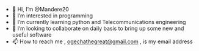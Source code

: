 - 👋 Hi, I’m @Mandere20
- 👀 I’m interested in programming
- 🌱 I’m currently learning python and Telecommunications engineering
- 💞️ I’m looking to collaborate on daily basis to bring up some new and useful software
- 📫 How to reach me , ogechathegreat@gmail.com , is my email address

<!---
Mandere20/Mandere20 is a ✨ special ✨ repository because its `README.md` (this file) appears on your GitHub profile.
You can click the Preview link to take a look at your changes.
--->
